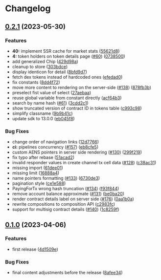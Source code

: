 # Changelog

## [0.2.1](https://github.com/aeternity/aescan/compare/0.1.0...0.2.1) (2023-05-30)


### Features

* **40:** implement SSR cache for market stats ([55621d8](https://github.com/aeternity/aescan/commit/55621d88f72dec766bc46f9f2b24391943a9a982))
* **4:** token holders on token details page ([#60](https://github.com/aeternity/aescan/issues/60)) ([0738500](https://github.com/aeternity/aescan/commit/073850056f5856bfb675f498d68871cf7a1c8d91))
* add generalized Chip ([429d98a](https://github.com/aeternity/aescan/commit/429d98a8b612fbb5d1da393da12de4dba62835b8))
* cleanup to store ([303bdce](https://github.com/aeternity/aescan/commit/303bdce750ead861197dea46d21d621c062e36e8))
* display identicon for detail ([8bfd9d7](https://github.com/aeternity/aescan/commit/8bfd9d7ab8818a9a648a5fc254b11fab4b23b414))
* fetch dex tokens instead of hardcoded ones ([efedad0](https://github.com/aeternity/aescan/commit/efedad004c9ebdbd972980ca0cd36c46079d4a06))
* fix constants ([8dd4f72](https://github.com/aeternity/aescan/commit/8dd4f725f200af53aae9da6265ef41f61be6087c))
* move more content to rendering on the server-side ([#138](https://github.com/aeternity/aescan/issues/138)) ([878fb3b](https://github.com/aeternity/aescan/commit/878fb3b777a614b512e30fb3600bee51980da6a1))
* preselect fist value of select ([27aebaa](https://github.com/aeternity/aescan/commit/27aebaaa9b87f07758cd19012cf67e13e4a44faa))
* reuse global variable from constant directly ([acf64b3](https://github.com/aeternity/aescan/commit/acf64b34fbaad372710f8a185897025000a7f1c5))
* search by name hash ([#61](https://github.com/aeternity/aescan/issues/61)) ([3cdd2c1](https://github.com/aeternity/aescan/commit/3cdd2c1003b02ab410795593f9ee3c1b130c2f1b))
* show truncated version of contract ID in tokens table ([c993c98](https://github.com/aeternity/aescan/commit/c993c98ce05f94b854e00b28b4e32893e4d1927e))
* simplify classname ([9b9b41c](https://github.com/aeternity/aescan/commit/9b9b41c93922278b9c07d13f7cbf65b51f5d2f91))
* update sdk to 13.0.0 ([eb045f8](https://github.com/aeternity/aescan/commit/eb045f85390b2b690b3921ad854168575a8b4f36))


### Bug Fixes

* change order of navigation links ([12d7766](https://github.com/aeternity/aescan/commit/12d7766f8afd7b8e0c02569615f107978dab5de5))
* **ci:** pipelines concurrency ([#157](https://github.com/aeternity/aescan/issues/157)) ([eb8cfe5](https://github.com/aeternity/aescan/commit/eb8cfe5c551f5a1a08edbfee8564fb6373cf149b))
* custom AENS pointers in server side rendering ([#130](https://github.com/aeternity/aescan/issues/130)) ([299f219](https://github.com/aeternity/aescan/commit/299f219fdb365281b7f9ea63577bfba0dbf8c866))
* fix typo after rebase ([51acad2](https://github.com/aeternity/aescan/commit/51acad2c51828bfa735b6588c15e3e1651e95818))
* invalid responder values in create channel tx cell data ([#128](https://github.com/aeternity/aescan/issues/128)) ([c38ac31](https://github.com/aeternity/aescan/commit/c38ac316cb79b43414aca2a3da6380cc3be8b125))
* missing import ([61dee01](https://github.com/aeternity/aescan/commit/61dee01b615e192da06d2b175e9e611236b6fc1a))
* missing limit ([16888a4](https://github.com/aeternity/aescan/commit/16888a421ff2b224f903254b6142f5e7ee473d55))
* name pointers formatting ([#133](https://github.com/aeternity/aescan/issues/133)) ([6730de3](https://github.com/aeternity/aescan/commit/6730de328ce1b2eccc29bcd0f2366a5a533ca05c))
* pagination style ([ce1e588](https://github.com/aeternity/aescan/commit/ce1e58865b641b7f51fab0c6787b3d37b9356171))
* PayingForTx wrong hash truncation ([#134](https://github.com/aeternity/aescan/issues/134)) ([f93f844](https://github.com/aeternity/aescan/commit/f93f844709bb614fb36ff8b1c3fa72c6cc5b99d9))
* remove account balance approximate ([#131](https://github.com/aeternity/aescan/issues/131)) ([be0ba20](https://github.com/aeternity/aescan/commit/be0ba20ff8483625c5f44ca4d6431fc5cbe4ffaa))
* render contract details label on server side ([#176](https://github.com/aeternity/aescan/issues/176)) ([0aa1b0a](https://github.com/aeternity/aescan/commit/0aa1b0a76bd1e443f12b5418e18d57009dd470a3))
* rewrite compositions to composition API ([c2983fc](https://github.com/aeternity/aescan/commit/c2983fc750fa576674a8cc35a43eeb212a3193aa))
* support for multisig contract details ([#140](https://github.com/aeternity/aescan/issues/140)) ([1c8259f](https://github.com/aeternity/aescan/commit/1c8259f050b7499cc4379c32876526b6bc529343))

## [0.1.0](https://github.com/aeternity/aescan/compare/v0.1.0...0.1.0) (2023-04-06)


### Features

* first release ([4d1509e](https://github.com/aeternity/aescan/commit/4d1509e788d41d8fe2d3d19cb9e98d61dc3dc64c))


### Bug Fixes

* final content adjustments before the release ([8afee34](https://github.com/aeternity/aescan/commit/8afee34b2c66fbcb29910bb856369c8ae36736ce))
